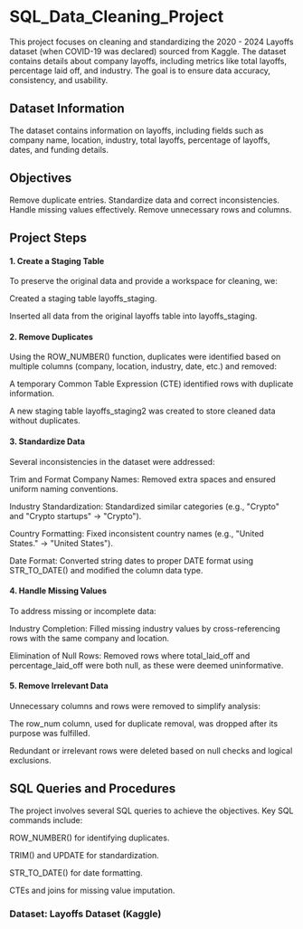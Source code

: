 # SQL_Data_Cleaning_Project
This project focuses on cleaning and standardizing the 2020 - 2024 Layoffs dataset (when COVID-19 was declared) sourced from Kaggle. The dataset contains details about company layoffs, including metrics like total layoffs, percentage laid off, and industry. The goal is to ensure data accuracy, consistency, and usability.

## Dataset Information
The dataset contains information on layoffs, including fields such as company name, location, industry, total layoffs, percentage of layoffs, dates, and funding details.

## Objectives
Remove duplicate entries.
Standardize data and correct inconsistencies.
Handle missing values effectively.
Remove unnecessary rows and columns.

## Project Steps
#### 1. Create a Staging Table
To preserve the original data and provide a workspace for cleaning, we:

Created a staging table layoffs_staging.

Inserted all data from the original layoffs table into layoffs_staging.
#### 2. Remove Duplicates
Using the ROW_NUMBER() function, duplicates were identified based on multiple columns (company, location, industry, date, etc.) and removed:

A temporary Common Table Expression (CTE) identified rows with duplicate information.

A new staging table layoffs_staging2 was created to store cleaned data without duplicates.
#### 3. Standardize Data
Several inconsistencies in the dataset were addressed:

Trim and Format Company Names: Removed extra spaces and ensured uniform naming conventions.

Industry Standardization: Standardized similar categories (e.g., "Crypto" and "Crypto startups" → "Crypto").

Country Formatting: Fixed inconsistent country names (e.g., "United States." → "United States").

Date Format: Converted string dates to proper DATE format using STR_TO_DATE() and modified the column data type.
#### 4. Handle Missing Values
To address missing or incomplete data:

Industry Completion: Filled missing industry values by cross-referencing rows with the same company and location.

Elimination of Null Rows: Removed rows where total_laid_off and percentage_laid_off were both null, as these were deemed uninformative.
#### 5. Remove Irrelevant Data
Unnecessary columns and rows were removed to simplify analysis:

The row_num column, used for duplicate removal, was dropped after its purpose was fulfilled.

Redundant or irrelevant rows were deleted based on null checks and logical exclusions.
## SQL Queries and Procedures
The project involves several SQL queries to achieve the objectives. Key SQL commands include:

ROW_NUMBER() for identifying duplicates.

TRIM() and UPDATE for standardization.

STR_TO_DATE() for date formatting.

CTEs and joins for missing value imputation.

### Dataset: Layoffs Dataset (Kaggle)
